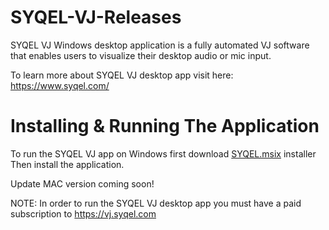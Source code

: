 # SYQEL-VJ-Releases
SYQEL VJ Windows desktop application is a fully automated VJ software that enables users to visualize their desktop audio or mic input. 

To learn more about SYQEL VJ desktop app visit here: https://www.syqel.com/

# Installing & Running The Application
To run the SYQEL VJ app on Windows first download [SYQEL.msix]([https://github.com/SYQEL/SYQEL-VJ-Releases/releases/download/v3.0.0/SYQEL-VJ-Setup-3.0.0.exe](https://github.com/SYQEL/SYQEL-VJ-Releases/releases/download/4.0.0/syqel_desktop_standalone.msix)) installer
Then install the application.

Update MAC version coming soon!

NOTE: In order to run the SYQEL VJ desktop app you must have a paid subscription to https://vj.syqel.com
